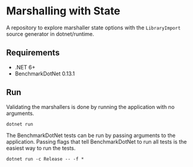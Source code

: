 # Marshalling with State

A repository to explore marshaller state options with the `LibraryImport` source generator in dotnet/runtime.

## Requirements

- .NET 6+
- BenchmarkDotNet 0.13.1

## Run

Validating the marshallers is done by running the application with no arguments.

`dotnet run`

The BenchmarkDotNet tests can be run by passing arguments to the application. Passing flags that tell BenchmarkDotNet to run all tests is the easiest way to run the tests.

`dotnet run -c Release -- -f *`

